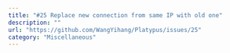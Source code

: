 ```yaml
---
title: "#25 Replace new connection from same IP with old one"
description: ""
url: "https://github.com/WangYihang/Platypus/issues/25"
category: "Miscellaneous"
---
```

